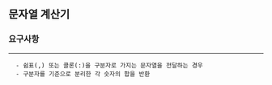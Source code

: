 ## 문자열 계산기

### 요구사항
----
```
  - 쉼표(,) 또는 콜론(:)을 구분자로 가지는 문자열을 전달하는 경우
  - 구분자를 기준으로 분리한 각 숫자의 합을 반환
```
